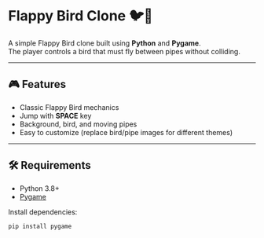 # Flappy Bird Clone 🐦🚀

A simple Flappy Bird clone built using **Python** and **Pygame**.  
The player controls a bird that must fly between pipes without colliding.

---

## 🎮 Features
- Classic Flappy Bird mechanics  
- Jump with **SPACE** key  
- Background, bird, and moving pipes  
- Easy to customize (replace bird/pipe images for different themes)

---

## 🛠️ Requirements
- Python 3.8+  
- [Pygame](https://www.pygame.org/)  

Install dependencies:
```bash
pip install pygame
